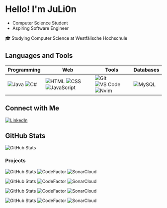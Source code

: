 # Hello! I'm JuLi0n

- Computer Science Student
- Aspiring Software Engineer

🎓 Studying Computer Science at Westfälische Hochschule

## Languages and Tools

| Programming | Web | Tools | Databases |
|---|---|---|---|
| ![Java](https://img.shields.io/badge/-Java-orange?logo=java) ![C#](https://img.shields.io/badge/-Csharp-blue?logo=c-sharp) | ![HTML](https://img.shields.io/badge/-HTML-red?logo=html5) ![CSS](https://img.shields.io/badge/-CSS-blue?logo=css3) ![JavaScript](https://img.shields.io/badge/-JavaScript-yellow?logo=javascript) | ![Git](https://img.shields.io/badge/-Git-black?logo=git) ![VS Code](https://img.shields.io/badge/-VS%20Code-blue?logo=visual-studio-code) ![Nvim](https://img.shields.io/badge/-Nvim-green?logo=nvim) | ![MySQL](https://img.shields.io/badge/-MySQL-blue?logo=mysql) |


## Connect with Me
[![LinkedIn](https://img.shields.io/badge/LinkedIn-Connect-blue?logo=linkedin)](https://www.linkedin.com/in/yourusername/)

## GitHub Stats
![GitHub Stats](https://github-readme-stats.vercel.app/api?username=juli0n21&show_icons=true&theme=dark)

### Projects

![GitHub Stats](https://github-readme-stats.vercel.app/api/pin/?username=juli0n21&repo=ComputerGrafik&show_icons=true&theme=dark)
![CodeFactor](https://www.codefactor.io/repository/github/juli0n21/ComputerGrafik/badge) ![SonarCloud](https://sonarcloud.io/api/project_badges/measure?project=your-sonarcloud-project-key&metric=alert_status)

![GitHub Stats](https://github-readme-stats.vercel.app/api/pin/?username=juli0n21&repo=Mandelbrot&show_icons=true&theme=dark)
![CodeFactor](https://www.codefactor.io/repository/github/juli0n21/Mandelbrot/badge) ![SonarCloud](https://sonarcloud.io/api/project_badges/measure?project=your-sonarcloud-project-key&metric=alert_status)

![GitHub Stats](https://github-readme-stats.vercel.app/api/pin/?username=juli0n21&repo=FPR-Klausur&show_icons=true&theme=dark)
![CodeFactor](https://www.codefactor.io/repository/github/juli0n21/FPR-Klausur/badge) ![SonarCloud](https://sonarcloud.io/api/project_badges/measure?project=your-sonarcloud-project-key&metric=alert_status)

![GitHub Stats](https://github-readme-stats.vercel.app/api/pin/?username=juli0n21&repo=INA-Klausur&show_icons=true&theme=dark)
![CodeFactor](https://www.codefactor.io/repository/github/juli0n21/INA-Klausur/badge) ![SonarCloud](https://sonarcloud.io/api/project_badges/measure?project=your-sonarcloud-project-key&metric=alert_status)